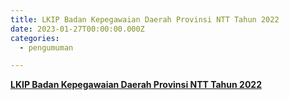 ```yaml
---
title: LKIP Badan Kepegawaian Daerah Provinsi NTT Tahun 2022
date: 2023-01-27T00:00:00.000Z
categories:
  - pengumuman

---
```


[**LKIP Badan Kepegawaian Daerah Provinsi NTT Tahun 2022**](https://bkd.nttprov.go.id/web/wp-content/uploads/2024/06/3.4-LKIP-BKD-NTT-2022.pdf)
